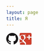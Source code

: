 ```yaml
---
layout: page
title: Я
---
```


  [![GitHub](/public/icons/github.png)](https://github.com/)
  [![Google+](/public/icons/gplus.png)](https://plus.google.com/+OlegNizhnik/) 